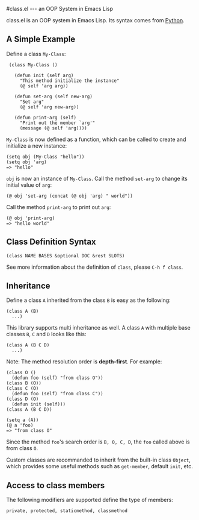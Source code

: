 #class.el --- an OOP System in Emacs Lisp

class.el is an OOP system in Emacs Lisp. Its syntax comes from
[Python](http://docs.python.org/tutorial/classes.html).

## A Simple Example

Define a class `My-Class`:

     (class My-Class ()

       (defun init (self arg)
         "This method initialize the instance"
         (@ self 'arg arg))

       (defun set-arg (self new-arg)
         "Set arg"
         (@ self 'arg new-arg))

       (defun print-arg (self)
         "Print out the member `arg'"
         (message (@ self 'arg))))

`My-Class` is now defined as a function, which can be called to create and
initialize a new instance:

    (setq obj (My-Class "hello"))
    (setq obj 'arg)
    => "hello"

`obj` is now an instance of `My-Class`. Call the method `set-arg` to
change its initial value of `arg`:

    (@ obj 'set-arg (concat (@ obj 'arg) " world"))

Call the method `print-arg` to print out `arg`:

    (@ obj 'print-arg)
    => "hello world"

## Class Definition Syntax

    (class NAME BASES &optional DOC &rest SLOTS)

See more information about the definition of `class`, please `C-h f
class`.

## Inheritance

Define a class `A` inherited from the class `B` is easy as the following:

    (class A (B)
      ...)

This library supports multi inheritance as well. A class `A` with
multiple base classes `B`, `C` and `D` looks like this:

    (class A (B C D)
      ...)

Note: The method resolution order is **depth-first**. For example:

	(class O ()
      (defun foo (self) "from class O"))
    (class B (O))
    (class C (O)
      (defun foo (self) "from class C"))
    (class D (O)
      (defun init (self)))
    (class A (B C D))

	(setq a (A))
    (@ a 'foo)
    => "from class O"

Since the method `foo`'s search order is `B, O, C, D`, the `foo` called
above is from class `O`.

Custom classes are recommanded to inherit from the built-in class `Object`,
which provides some useful methods such as `get-member`, default `init`,
etc.

## Access to class members

The following modifiers are supported define the type of members:

	private, protected, staticmethod, classmethod
